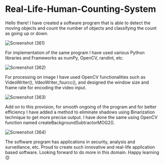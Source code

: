 # Real-Life-Human-Counting-System

Hello there! I have created a software program that is able to detect the moving objects and count the number of objects and classifying the count as going up or down.

![Screenshot (361)](https://user-images.githubusercontent.com/91378825/196665391-c21f7fbc-f11d-4aa1-88b9-a805f7a2393b.png)

For implementation of the same program I have used various Python libraries and Frameworks as numPy, OpenCV, randint, etc. 

![Screenshot (362)](https://user-images.githubusercontent.com/91378825/196665433-1bc8e9a5-9484-4b57-900b-ca558aa00fd0.png)

For processing on image I have used OpenCV functionalities such as VideoWriter(), VdeoWriter_fourcc(), and designed the window size and frame rate for encoding the video input.

![Screenshot (363)](https://user-images.githubusercontent.com/91378825/196665458-ec636178-f849-4aab-965f-851eecc5207c.png)

Add on to this provision, for smooth ongoing of the program and for better efficiency I have added a method to eliminate shadows using Binarization technique to get more precise output. I have done the same using OpenCV function named createBackgroundSubtractorMOG2().

![Screenshot (364)](https://user-images.githubusercontent.com/91378825/196665491-e1b5b058-c084-49bd-a31e-22168891628b.png)

The software program has applications in security, analysis and surveillance, etc. Proud to create such innovative and real-life application based software. Looking forward to do more in this domain.
Happy learning 😊
